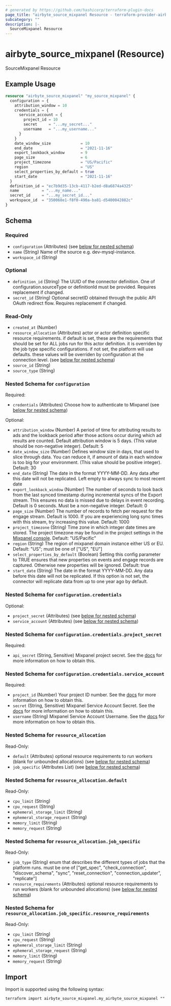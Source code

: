 ```yaml
---
# generated by https://github.com/hashicorp/terraform-plugin-docs
page_title: "airbyte_source_mixpanel Resource - terraform-provider-airbyte"
subcategory: ""
description: |-
  SourceMixpanel Resource
---
```


# airbyte_source_mixpanel (Resource)

SourceMixpanel Resource

## Example Usage

```terraform
resource "airbyte_source_mixpanel" "my_source_mixpanel" {
  configuration = {
    attribution_window = 10
    credentials = {
      service_account = {
        project_id = 10
        secret     = "...my_secret..."
        username   = "...my_username..."
      }
    }
    date_window_size             = 10
    end_date                     = "2021-11-16"
    export_lookback_window       = 9
    page_size                    = 6
    project_timezone             = "US/Pacific"
    region                       = "US"
    select_properties_by_default = true
    start_date                   = "2021-11-16"
  }
  definition_id = "ec7b9d35-13cb-4117-b2ed-d8a6874a4325"
  name          = "...my_name..."
  secret_id     = "...my_secret_id..."
  workspace_id  = "350068e1-f8f0-490a-ba81-d5400042882c"
}
```

<!-- schema generated by tfplugindocs -->
## Schema

### Required

- `configuration` (Attributes) (see [below for nested schema](#nestedatt--configuration))
- `name` (String) Name of the source e.g. dev-mysql-instance.
- `workspace_id` (String)

### Optional

- `definition_id` (String) The UUID of the connector definition. One of configuration.sourceType or definitionId must be provided. Requires replacement if changed.
- `secret_id` (String) Optional secretID obtained through the public API OAuth redirect flow. Requires replacement if changed.

### Read-Only

- `created_at` (Number)
- `resource_allocation` (Attributes) actor or actor definition specific resource requirements. if default is set, these are the requirements that should be set for ALL jobs run for this actor definition. it is overriden by the job type specific configurations. if not set, the platform will use defaults. these values will be overriden by configuration at the connection level. (see [below for nested schema](#nestedatt--resource_allocation))
- `source_id` (String)
- `source_type` (String)

<a id="nestedatt--configuration"></a>
### Nested Schema for `configuration`

Required:

- `credentials` (Attributes) Choose how to authenticate to Mixpanel (see [below for nested schema](#nestedatt--configuration--credentials))

Optional:

- `attribution_window` (Number) A period of time for attributing results to ads and the lookback period after those actions occur during which ad results are counted. Default attribution window is 5 days. (This value should be non-negative integer). Default: 5
- `date_window_size` (Number) Defines window size in days, that used to slice through data. You can reduce it, if amount of data in each window is too big for your environment. (This value should be positive integer). Default: 30
- `end_date` (String) The date in the format YYYY-MM-DD. Any data after this date will not be replicated. Left empty to always sync to most recent date
- `export_lookback_window` (Number) The number of seconds to look back from the last synced timestamp during incremental syncs of the Export stream. This ensures no data is missed due to delays in event recording. Default is 0 seconds. Must be a non-negative integer. Default: 0
- `page_size` (Number) The number of records to fetch per request for the engage stream. Default is 1000. If you are experiencing long sync times with this stream, try increasing this value. Default: 1000
- `project_timezone` (String) Time zone in which integer date times are stored. The project timezone may be found in the project settings in the <a href="https://help.mixpanel.com/hc/en-us/articles/115004547203-Manage-Timezones-for-Projects-in-Mixpanel">Mixpanel console</a>. Default: "US/Pacific"
- `region` (String) The region of mixpanel domain instance either US or EU. Default: "US"; must be one of ["US", "EU"]
- `select_properties_by_default` (Boolean) Setting this config parameter to TRUE ensures that new properties on events and engage records are captured. Otherwise new properties will be ignored. Default: true
- `start_date` (String) The date in the format YYYY-MM-DD. Any data before this date will not be replicated. If this option is not set, the connector will replicate data from up to one year ago by default.

<a id="nestedatt--configuration--credentials"></a>
### Nested Schema for `configuration.credentials`

Optional:

- `project_secret` (Attributes) (see [below for nested schema](#nestedatt--configuration--credentials--project_secret))
- `service_account` (Attributes) (see [below for nested schema](#nestedatt--configuration--credentials--service_account))

<a id="nestedatt--configuration--credentials--project_secret"></a>
### Nested Schema for `configuration.credentials.project_secret`

Required:

- `api_secret` (String, Sensitive) Mixpanel project secret. See the <a href="https://developer.mixpanel.com/reference/project-secret#managing-a-projects-secret">docs</a> for more information on how to obtain this.


<a id="nestedatt--configuration--credentials--service_account"></a>
### Nested Schema for `configuration.credentials.service_account`

Required:

- `project_id` (Number) Your project ID number. See the <a href="https://help.mixpanel.com/hc/en-us/articles/115004490503-Project-Settings#project-id">docs</a> for more information on how to obtain this.
- `secret` (String, Sensitive) Mixpanel Service Account Secret. See the <a href="https://developer.mixpanel.com/reference/service-accounts">docs</a> for more information on how to obtain this.
- `username` (String) Mixpanel Service Account Username. See the <a href="https://developer.mixpanel.com/reference/service-accounts">docs</a> for more information on how to obtain this.




<a id="nestedatt--resource_allocation"></a>
### Nested Schema for `resource_allocation`

Read-Only:

- `default` (Attributes) optional resource requirements to run workers (blank for unbounded allocations) (see [below for nested schema](#nestedatt--resource_allocation--default))
- `job_specific` (Attributes List) (see [below for nested schema](#nestedatt--resource_allocation--job_specific))

<a id="nestedatt--resource_allocation--default"></a>
### Nested Schema for `resource_allocation.default`

Read-Only:

- `cpu_limit` (String)
- `cpu_request` (String)
- `ephemeral_storage_limit` (String)
- `ephemeral_storage_request` (String)
- `memory_limit` (String)
- `memory_request` (String)


<a id="nestedatt--resource_allocation--job_specific"></a>
### Nested Schema for `resource_allocation.job_specific`

Read-Only:

- `job_type` (String) enum that describes the different types of jobs that the platform runs. must be one of ["get_spec", "check_connection", "discover_schema", "sync", "reset_connection", "connection_updater", "replicate"]
- `resource_requirements` (Attributes) optional resource requirements to run workers (blank for unbounded allocations) (see [below for nested schema](#nestedatt--resource_allocation--job_specific--resource_requirements))

<a id="nestedatt--resource_allocation--job_specific--resource_requirements"></a>
### Nested Schema for `resource_allocation.job_specific.resource_requirements`

Read-Only:

- `cpu_limit` (String)
- `cpu_request` (String)
- `ephemeral_storage_limit` (String)
- `ephemeral_storage_request` (String)
- `memory_limit` (String)
- `memory_request` (String)

## Import

Import is supported using the following syntax:

```shell
terraform import airbyte_source_mixpanel.my_airbyte_source_mixpanel ""
```
